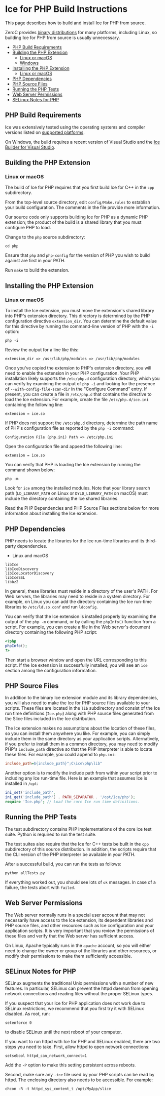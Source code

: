 # Ice for PHP Build Instructions

This page describes how to build and install Ice for PHP from source.

ZeroC provides [binary distributions] for many platforms, including
Linux, so building Ice for PHP from source is usually unnecessary.

* [PHP Build Requirements](#php-build-requirements)
* [Building the PHP Extension](#building-the-php-extension)
  * [Linux or macOS](#linux-or-macos)
  * [Windows](#windows)
* [Installing the PHP Extension](#installing-the-php-extension)
  * [Linux or macOS](#linux-or-macos-1)
* [PHP Dependencies](#php-dependencies)
* [PHP Source Files](#php-source-files)
* [Running the PHP Tests](#running-the-php-tests)
* [Web Server Permissions](#web-server-permissions)
* [SELinux Notes for PHP](#selinux-notes-for-php)

## PHP Build Requirements

Ice was extensively tested using the operating systems and compiler versions
listed on [supported platforms].

On Windows, the build requires a recent version of Visual Studio and the
[Ice Builder for Visual Studio].

## Building the PHP Extension

### Linux or macOS

The build of Ice for PHP requires that you first build Ice for C++ in the `cpp`
subdirectory.

From the top-level source directory, edit `config/Make.rules` to establish
your build configuration. The comments in the file provide more information.

Our source code only supports building Ice for PHP as a dynamic PHP extension;
the product of the build is a shared library that you must configure PHP to
load.

Change to the `php` source subdirectory:

```shell
cd php
```

Ensure that `php` and `php-config` for the version of PHP you wish to
build against are first in your PATH.

Run `make` to build the extension.

## Installing the PHP Extension

### Linux or macOS

To install the Ice extension, you must move the extension's shared library into
PHP's extension directory. This directory is determined by the PHP configuration
directive `extension_dir`. You can determine the default value for this
directive by running the command-line version of PHP with the `-i` option:

```shell
php -i
```

Review the output for a line like this:

```shell
extension_dir => /usr/lib/php/modules => /usr/lib/php/modules
```

Once you've copied the extension to PHP's extension directory, you will need to
enable the extension in your PHP configuration. Your PHP installation likely
supports the `/etc/php.d` configuration directory, which you can verify by
examining the output of `php -i` and looking for the presence of
`--with-config-file-scan-dir` in the "Configure Command" entry. If present,
you can create a file in `/etc/php.d` that contains the directive to load the
Ice extension. For example, create the file `/etc/php.d/ice.ini` containing
the following line:

```shell
extension = ice.so
```

If PHP does not support the `/etc/php.d` directory, determine the path name of
PHP's configuration file as reported by the `php -i` command:

```shell
Configuration File (php.ini) Path => /etc/php.ini
```

Open the configuration file and append the following line:

```shell
extension = ice.so
```

You can verify that PHP is loading the Ice extension by running the command
shown below:

```shell
php -m
```

Look for `ice` among the installed modules. Note that your library search path
(`LD_LIBRARY_PATH` on Linux or `DYLD_LIBRARY_PATH` on macOS) must include the
directory containing the Ice shared libraries.

Read the PHP Dependencies and PHP Source Files sections below for more
information about installing the Ice extension.

## PHP Dependencies

PHP needs to locate the libraries for the Ice run-time libraries and its
third-party dependencies.

* Linux and macOS

```shell
libIce
libIceDiscovery
libIceLocatorDiscovery
libIceSSL
libbz2
```

In general, these libraries must reside in a directory of the user's PATH.
For Web servers, the libraries may need to reside in a system directory. For
example, on Linux you can add the directory containing the Ice run-time
libraries to `/etc/ld.so.conf` and run `ldconfig`.

You can verify that the Ice extension is installed properly by examining the
output of the `php -m` command, or by calling the `phpInfo()` function from a
script. For example, you can create a file in the Web server's document
directory containing the following PHP script:

```php
<?php
phpInfo();
?>
```

Then start a browser window and open the URL corresponding to this script. If
the Ice extension is successfully installed, you will see an `ice` section
among the configuration information.

## PHP Source Files

In addition to the binary Ice extension module and its library dependencies,
you will also need to make the Ice for PHP source files available to your
scripts. These files are located in the `lib` subdirectory and consist of the
Ice run time definitions (`Ice.php`) along with PHP source
files generated from the Slice files included in the Ice distribution.

The Ice extension makes no assumptions about the location of these files, so you
can install them anywhere you like. For example, you can simply include them in
the same directory as your application scripts. Alternatively, if you prefer to
install them in a common directory, you may need to modify PHP's `include_path`
directive so that the PHP interpreter is able to locate these files. For
example, you could append to `php.ini`:

```ini
include_path=${include_path}";C\ice\php\lib"
```

Another option is to modify the include path from within your script prior to
including any Ice run-time file. Here is an example that assumes Ice is
installed in `/opt`:

```php
ini_set('include_path',
ini_get('include_path') . PATH_SEPARATOR . '/opt/Ice/php');
require 'Ice.php'; // Load the core Ice run time definitions.
```

## Running the PHP Tests

The test subdirectory contains PHP implementations of the core Ice test suite.
Python is required to run the test suite.

The test suites also require that the Ice for C++ tests be built in the `cpp`
subdirectory of this source distribution. In addition, the scripts require
that the CLI version of the PHP interpreter be available in your PATH.

After a successful build, you can run the tests as follows:

```shell
python allTests.py
```

If everything worked out, you should see lots of `ok` messages. In case of a
failure, the tests abort with `failed`.

## Web Server Permissions

The Web server normally runs in a special user account that may not necessarily
have access to the Ice extension, its dependent libraries and PHP source files,
and other resources such as Ice configuration and your application scripts. It
is very important that you review the permissions of these files and verify
that the Web server has sufficient access.

On Linux, Apache typically runs in the `apache` account, so you will either
need to change the owner or group of the libraries and other resources, or
modify their permissions to make them sufficiently accessible.

## SELinux Notes for PHP

SELinux augments the traditional Unix permissions with a number of new features.
In particular, SELinux can prevent the httpd daemon from opening network
connections and reading files without the proper SELinux types.

If you suspect that your Ice for PHP application does not work due to SELinux
restrictions, we recommend that you first try it with SELinux disabled.
As root, run:

```shell
setenforce 0
```

to disable SELinux until the next reboot of your computer.

If you want to run httpd with Ice for PHP and SELinux enabled, there are two
steps you need to take. First, allow httpd to open network connections:

```shell
setsebool httpd_can_network_connect=1
```

Add the `-P` option to make this setting persistent across reboots.

Second, make sure any `.ice` file used by your PHP scripts can be read by httpd.
The enclosing directory also needs to be accessible. For example:

```shell
chcon -R -t httpd_sys_content_t /opt/MyApp/slice
```

[binary distributions]: https://zeroc.com/downloads/ice
[supported platforms]: https://doc.zeroc.com/ice/3.7/release-notes/supported-platforms-for-ice-3-7-10
[Ice Builder for Visual Studio]: https://github.com/zeroc-ice/ice-builder-visualstudio
